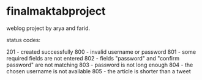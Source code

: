 # finalmaktabproject

weblog project by arya and farid.

status codes:

201 - created successfully
800 - invalid username or password
801 - some required fields are not entered
802 - fields "password" and "confirm password" are not matching
803 - password is not long enough
804 - the chosen username is not available
805 - the article is shorter than a tweet


